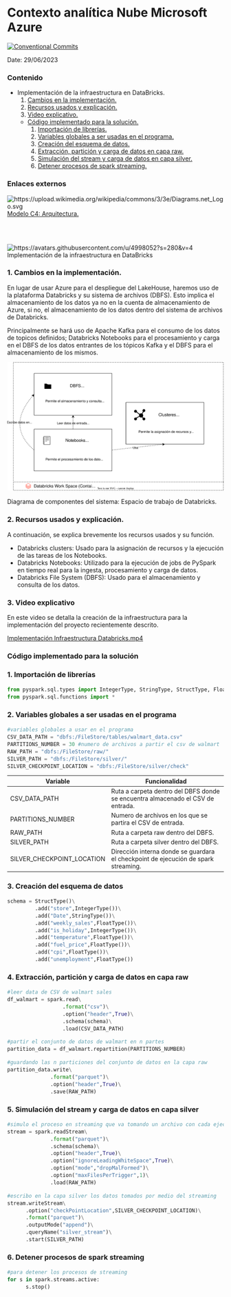 # Contexto analítica Nube Microsoft Azure

[![Conventional Commits](https://img.shields.io/badge/Conventional%20Commits-1.0.0-%23FE5196?logo=conventionalcommits&logoColor=white)](https://conventionalcommits.org)

Date: 29/06/2023

### Contenido

- Implementación de la infraestructura en DataBricks.
    1. [Cambios en la implementación.](https://github.com/sapuertaf/AzureInfraestructure/tree/main/StreamingETLDbfs#1-cambios-en-la-implementaci%C3%B3n)
    2. [Recursos usados y explicación.](https://github.com/sapuertaf/AzureInfraestructure/tree/main/StreamingETLDbfs#2-recursos-usados-y-explicaci%C3%B3n)
    3. [Video explicativo.](https://github.com/sapuertaf/AzureInfraestructure/tree/main/StreamingETLDbfs#3-video-explicativo)
    - [Código implementado para la solución.](https://github.com/sapuertaf/AzureInfraestructure/tree/main/StreamingETLDbfs#c%C3%B3digo-implementado-para-la-soluci%C3%B3n)
        1. [Importación de librerías.](https://github.com/sapuertaf/AzureInfraestructure/tree/main/StreamingETLDbfs#1-importaci%C3%B3n-de-librer%C3%ADas)
        2. [Variables globales a ser usadas en el programa.](https://github.com/sapuertaf/AzureInfraestructure/tree/main/StreamingETLDbfs#2-variables-globales-a-ser-usadas-en-el-programa)
        3. [Creación del esquema de datos.](https://github.com/sapuertaf/AzureInfraestructure/tree/main/StreamingETLDbfs#3-creaci%C3%B3n-del-esquema-de-datos)
        4. [Extracción, partición y carga de datos en capa raw.](https://github.com/sapuertaf/AzureInfraestructure/tree/main/StreamingETLDbfs#4-extracci%C3%B3n-partici%C3%B3n-y-carga-de-datos-en-capa-raw)
        5. [Simulación del stream y carga de datos en capa silver.](https://github.com/sapuertaf/AzureInfraestructure/tree/main/StreamingETLDbfs#5-simulaci%C3%B3n-del-stream-y-carga-de-datos-en-capa-silver)
        6. [Detener procesos de spark streaming.](https://github.com/sapuertaf/AzureInfraestructure/tree/main/StreamingETLDbfs#6-detener-procesos-de-spark-streaming)

### Enlaces externos

<aside>
<img src="https://upload.wikimedia.org/wikipedia/commons/3/3e/Diagrams.net_Logo.svg" alt="https://upload.wikimedia.org/wikipedia/commons/3/3e/Diagrams.net_Logo.svg" width="15px" /> <a href="https://drive.google.com/file/d/14yFy4zCQs3M6ZA1pN64GY_o59eU-S-qF/view?usp=drive_link">Modelo C4: Arquitectura.</a>

</aside>

<br><br>

<aside>
<img src="https://avatars.githubusercontent.com/u/4998052?s=280&v=4" alt="https://avatars.githubusercontent.com/u/4998052?s=280&v=4" width="15px" /> Implementación de la infraestructura en DataBricks

</aside>

### 1. Cambios en la implementación.

En lugar de usar Azure para el despliegue del LakeHouse, haremos uso de la plataforma Databricks y su sistema de archivos (DBFS). Esto implica el almacenamiento de los datos ya no en la cuenta de almacenamiento de Azure, si no, el almacenamiento de los datos dentro del sistema de archivos de Databricks.  

Principalmente se hará uso de Apache Kafka para el consumo de los datos de topicos definidos; Databricks Notebooks para el procesamiento y carga en el DBFS de los datos entrantes de los tópicos Kafka y el DBFS para el almacenamiento de los mismos.

![Diagrama de componentes del sistema: Espacio de trabajo de Databricks.](https://github.com/sapuertaf/AzureInfraestructure/blob/main/StreamingETLDbfs/resources/C4ModelDbfs.drawio.svg)

Diagrama de componentes del sistema: Espacio de trabajo de Databricks.

### 2. Recursos usados y explicación.

A continuación, se explica brevemente los recursos usados y su función.

- Databricks clusters: Usado para la asignación de recursos y la ejecución de las tareas de los Notebooks.
- Databricks Notebooks: Utilizado para la ejecución de jobs de PySpark en tiempo real para la ingesta, procesamiento y carga de datos.
- Databricks File System (DBFS): Usado para el almacenamiento y consulta de los datos.

### 3. Video explicativo

En este video se detalla la creación de la infraestructura para la implementación del proyecto recientemente descrito. 

[Implementación Infraestructura Databricks.mp4](https://www.notion.so/ronald-notebook/Contexto-anal-tica-Nube-Microsoft-Azure-f2a6703d23f94e879cf73475bc1aa8e3#fe4eb07e6e7f44dfac5cae84ab81cfab)

### Código implementado para la solución

### 1. Importación de librerías

```python
from pyspark.sql.types import IntegerType, StringType, StructType, FloatType
from pyspark.sql.functions import *
```

### 2. Variables globales a ser usadas en el programa

```python
#variables globales a usar en el programa
CSV_DATA_PATH = "dbfs:/FileStore/tables/walmart_data.csv"
PARTITIONS_NUMBER = 30 #numero de archivos a partir el csv de walmart 
RAW_PATH = "dbfs:/FileStore/raw/"
SILVER_PATH = "dbfs:/FileStore/silver/"
SILVER_CHECKPOINT_LOCATION = "dbfs:/FileStore/silver/check"
```

| Variable | Funcionalidad |
| --- | --- |
| CSV_DATA_PATH  | Ruta a carpeta dentro del DBFS donde se encuentra almacenado el CSV de entrada. |
| PARTITIONS_NUMBER  | Numero de archivos en los que se partira el CSV de entrada. |
| RAW_PATH  | Ruta a carpeta raw dentro del DBFS. |
| SILVER_PATH  | Ruta a carpeta silver dentro del DBFS. |
| SILVER_CHECKPOINT_LOCATION  | Dirección interna donde se guardara el checkpoint de ejecución de spark streaming.  |

### 3. Creación del esquema de datos

```python
schema = StructType()\
         .add("store",IntegerType())\
         .add("Date",StringType())\
         .add("weekly_sales",FloatType())\
         .add("is_holiday",IntegerType())\
         .add("temperature",FloatType())\
         .add("fuel_price",FloatType())\
         .add("cpi",FloatType())\
         .add("unemployment",FloatType())
```

### 4. Extracción, partición y carga de datos en capa raw

```python
#leer data de CSV de walmart sales
df_walmart = spark.read\
                  .format("csv")\
                  .option("header",True)\
                  .schema(schema)\
                  .load(CSV_DATA_PATH)
```

```python
#partir el conjunto de datos de walmart en n partes
partition_data = df_walmart.repartition(PARTITIONS_NUMBER)
```

```python
#guardando las n particiones del conjunto de datos en la capa raw
partition_data.write\
              .format("parquet")\
              .option("header",True)\
              .save(RAW_PATH)
```

### 5. Simulación del stream y carga de datos en capa silver

```python
#simulo el proceso en streaming que va tomando un archivo con cada ejecución
stream = spark.readStream\
              .format("parquet")\
              .schema(schema)\
              .option("header",True)\
              .option("ignoreLeadingWhiteSpace",True)\
              .option("mode","dropMalFormed")\
              .option("maxFilesPerTrigger",1)\
              .load(RAW_PATH)
```

```python
#escribo en la capa silver los datos tomados por medio del streaming
stream.writeStream\
      .option("checkPointLocation",SILVER_CHECKPOINT_LOCATION)\
      .format("parquet")\
      .outputMode("append")\
      .queryName("silver_stream")\
      .start(SILVER_PATH)
```

### 6. Detener procesos de spark streaming

```python
#para detener los procesos de streaming
for s in spark.streams.active:
      s.stop()
```